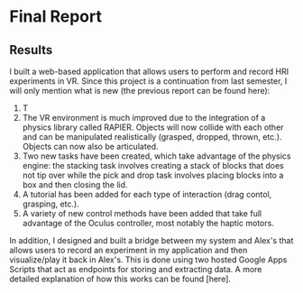 # Final Report

## Results

I built a web-based application that allows users to perform and record HRI experiments in VR. Since this project is a continuation from last semester, I will only mention what is new (the previous report can be found here):
1. T
2. The VR environment is much improved due to the integration of a physics library called RAPIER. Objects will now collide with each other and can be manipulated realistically (grasped, dropped, thrown, etc.). Objects can now also be articulated.
4. Two new tasks have been created, which take advantage of the physics engine: the stacking task involves creating a stack of blocks that does not tip over while the pick and drop task involves placing blocks into a box and then closing the lid. 
5. A tutorial has been added for each type of interaction (drag contol, grasping, etc.).
5. A variety of new control methods have been added that take full advantage of the Oculus controller, most notably the haptic motors.

In addition, I designed and built a bridge between my system and Alex's that allows users to record an experiment in my application and then visualize/play it back in Alex's. This is done using two hosted Google Apps Scripts that act as endpoints for storing and extracting data. A more detailed explanation of how this works can be found [here]. 

